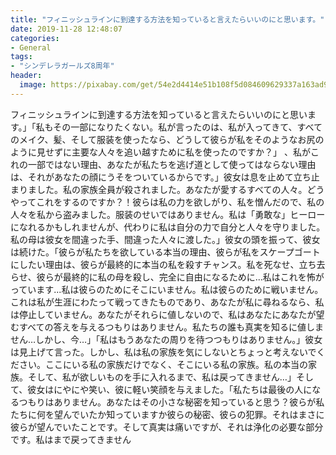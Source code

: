 ```yaml
---
title: "フィニッシュラインに到達する方法を知っていると言えたらいいのにと思います。"
date: 2019-11-28 12:48:07
categories:
- General
tags:
- "シンデレラガールズ8周年"
header:
  image: https://pixabay.com/get/54e2d4414e51b108f5d084609629337a163ad9ed504c704c722b72d5954bc25d_1280.jpg
---
```


フィニッシュラインに到達する方法を知っていると言えたらいいのにと思います。」「私もその一部になりたくない。私が言ったのは、私が入ってきて、すべてのメイク、髪、そして服装を使ったなら、どうして彼らが私をそのようなお尻のように見せずに主要な人々を追い越すために私を使ったのですか？」 、私がこれの一部ではない理由、あなたが私たちを逃げ道として使ってはならない理由は、それがあなたの顔にうそをついているからです。」彼女は息を止めて立ち止まりました。私の家族全員が殺されました。あなたが愛するすべての人々。どうやってこれをするのですか？！彼らは私の力を欲しがり、私を憎んだので、私の人々を私から盗みました。服装のせいではありません。私は「勇敢な」ヒーローになれるかもしれませんが、代わりに私は自分の力で自分と人々を守りました。私の母は彼女を間違った手、間違った人々に渡した。」彼女の頭を振って、彼女は続けた。「彼らが私たちを欲している本当の理由、彼らが私をスケープゴートにしたい理由は、彼らが最終的に本当の私を殺すチャンス。私を死なせ、立ち去らせ、彼らが最終的に私の母を殺し、完全に自由になるために...私はこれを怖がっています...私は彼らのためにそこにいません。私は彼らのために戦いません。これは私が生涯にわたって戦ってきたものであり、あなたが私に尋ねるなら、私は停止していません。あなたがそれらに値しないので、私はあなたにあなたが望むすべての答えを与えるつもりはありません。私たちの誰も真実を知るに値しません…しかし、今…」「私はもうあなたの周りを待つつもりはありません。」彼女は見上げて言った。しかし、私は私の家族を気にしないとちょっと考えないでください。ここにいる私の家族だけでなく、そこにいる私の家族。私の本当の家族。そして、私が欲しいものを手に入れるまで、私は戻ってきません…」そして、彼女はにやにや笑い、彼に軽い笑顔を与えました。「私たちは最後の人になるつもりはありません。あなたはその小さな秘密を知っていると思う？彼らが私たちに何を望んでいたか知っていますか彼らの秘密、彼らの犯罪。それはまさに彼らが望んでいたことです。そして真実は痛いですが、それは浄化の必要な部分です。私はまで戻ってきません
